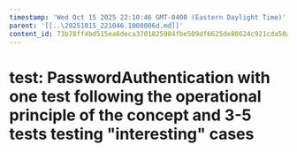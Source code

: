 ```yaml
---
timestamp: 'Wed Oct 15 2025 22:10:46 GMT-0400 (Eastern Daylight Time)'
parent: '[[..\20251015_221046.1008006d.md]]'
content_id: 73b78ff4bd515ea6deca3701825984fbe509df6625de80624c921cda50adf726
---
```


# test: PasswordAuthentication with one test following the operational principle of the concept and 3-5 tests testing "interesting" cases
